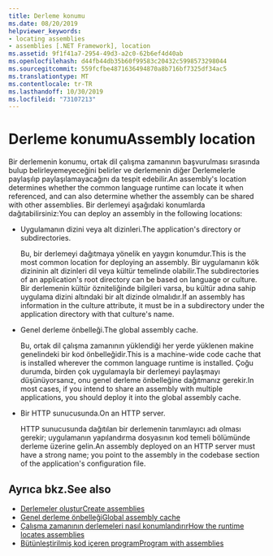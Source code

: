 ```yaml
---
title: Derleme konumu
ms.date: 08/20/2019
helpviewer_keywords:
- locating assemblies
- assemblies [.NET Framework], location
ms.assetid: 9f1f41a7-2954-49d3-a2c0-62b6ef4d40ab
ms.openlocfilehash: d44fb44db35b60f99583c20432c5998573298044
ms.sourcegitcommit: 559fcfbe4871636494870a8b716bf7325df34ac5
ms.translationtype: MT
ms.contentlocale: tr-TR
ms.lasthandoff: 10/30/2019
ms.locfileid: "73107213"
---
```

# <a name="assembly-location"></a><span data-ttu-id="ba710-102">Derleme konumu</span><span class="sxs-lookup"><span data-stu-id="ba710-102">Assembly location</span></span>
<span data-ttu-id="ba710-103">Bir derlemenin konumu, ortak dil çalışma zamanının başvurulması sırasında bulup belirleyemeyeceğini belirler ve derlemenin diğer Derlemelerle paylaşılıp paylaşılamayacağını da tespit edebilir.</span><span class="sxs-lookup"><span data-stu-id="ba710-103">An assembly's location determines whether the common language runtime can locate it when referenced, and can also determine whether the assembly can be shared with other assemblies.</span></span> <span data-ttu-id="ba710-104">Bir derlemeyi aşağıdaki konumlarda dağıtabilirsiniz:</span><span class="sxs-lookup"><span data-stu-id="ba710-104">You can deploy an assembly in the following locations:</span></span>  
  
- <span data-ttu-id="ba710-105">Uygulamanın dizini veya alt dizinleri.</span><span class="sxs-lookup"><span data-stu-id="ba710-105">The application's directory or subdirectories.</span></span>  
  
     <span data-ttu-id="ba710-106">Bu, bir derlemeyi dağıtmaya yönelik en yaygın konumdur.</span><span class="sxs-lookup"><span data-stu-id="ba710-106">This is the most common location for deploying an assembly.</span></span> <span data-ttu-id="ba710-107">Bir uygulamanın kök dizininin alt dizinleri dil veya kültür temelinde olabilir.</span><span class="sxs-lookup"><span data-stu-id="ba710-107">The subdirectories of an application's root directory can be based on language or culture.</span></span> <span data-ttu-id="ba710-108">Bir derlemenin kültür özniteliğinde bilgileri varsa, bu kültür adına sahip uygulama dizini altındaki bir alt dizinde olmalıdır.</span><span class="sxs-lookup"><span data-stu-id="ba710-108">If an assembly has information in the culture attribute, it must be in a subdirectory under the application directory with that culture's name.</span></span>  
  
- <span data-ttu-id="ba710-109">Genel derleme önbelleği.</span><span class="sxs-lookup"><span data-stu-id="ba710-109">The global assembly cache.</span></span>  
  
     <span data-ttu-id="ba710-110">Bu, ortak dil çalışma zamanının yüklendiği her yerde yüklenen makine genelindeki bir kod önbelleğidir.</span><span class="sxs-lookup"><span data-stu-id="ba710-110">This is a machine-wide code cache that is installed wherever the common language runtime is installed.</span></span> <span data-ttu-id="ba710-111">Çoğu durumda, birden çok uygulamayla bir derlemeyi paylaşmayı düşünüyorsanız, onu genel derleme önbelleğine dağıtmanız gerekir.</span><span class="sxs-lookup"><span data-stu-id="ba710-111">In most cases, if you intend to share an assembly with multiple applications, you should deploy it into the global assembly cache.</span></span>  
  
- <span data-ttu-id="ba710-112">Bir HTTP sunucusunda.</span><span class="sxs-lookup"><span data-stu-id="ba710-112">On an HTTP server.</span></span>  
  
     <span data-ttu-id="ba710-113">HTTP sunucusunda dağıtılan bir derlemenin tanımlayıcı adı olması gerekir; uygulamanın yapılandırma dosyasının kod temeli bölümünde derleme üzerine gelin.</span><span class="sxs-lookup"><span data-stu-id="ba710-113">An assembly deployed on an HTTP server must have a strong name; you point to the assembly in the codebase section of the application's configuration file.</span></span>  
  
## <a name="see-also"></a><span data-ttu-id="ba710-114">Ayrıca bkz.</span><span class="sxs-lookup"><span data-stu-id="ba710-114">See also</span></span>

- [<span data-ttu-id="ba710-115">Derlemeler oluştur</span><span class="sxs-lookup"><span data-stu-id="ba710-115">Create assemblies</span></span>](create.md)
- [<span data-ttu-id="ba710-116">Genel derleme önbelleği</span><span class="sxs-lookup"><span data-stu-id="ba710-116">Global assembly cache</span></span>](../../framework/app-domains/gac.md)
- [<span data-ttu-id="ba710-117">Çalışma zamanının derlemeleri nasıl konumlandırır</span><span class="sxs-lookup"><span data-stu-id="ba710-117">How the runtime locates assemblies</span></span>](../../framework/deployment/how-the-runtime-locates-assemblies.md)
- [<span data-ttu-id="ba710-118">Bütünleştirilmiş kod içeren program</span><span class="sxs-lookup"><span data-stu-id="ba710-118">Program with assemblies</span></span>](program.md)

